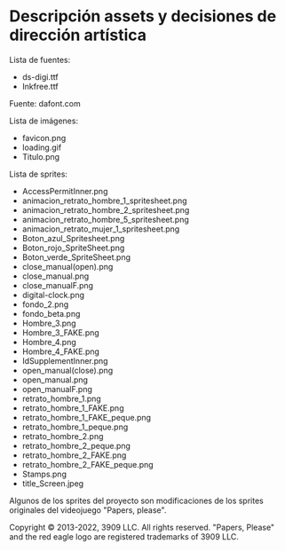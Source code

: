 # Descripción assets y decisiones de dirección artística
Lista de fuentes:
- ds-digi.ttf
- Inkfree.ttf

Fuente: dafont.com

Lista de imágenes:
- favicon.png
- loading.gif
- Titulo.png

Lista de sprites:
- AccessPermitInner.png
- animacion_retrato_hombre_1_spritesheet.png
- animacion_retrato_hombre_2_spritesheet.png
- animacion_retrato_hombre_5_spritesheet.png
- animacion_retrato_mujer_1_spritesheet.png
- Boton_azul_Spritesheet.png
- Boton_rojo_SpriteSheet.png
- Boton_verde_SpriteSheet.png
- close_manual(open).png
- close_manual.png
- close_manualF.png
- digital-clock.png
- fondo_2.png
- fondo_beta.png
- Hombre_3.png
- Hombre_3_FAKE.png
- Hombre_4.png
- Hombre_4_FAKE.png
- IdSupplementInner.png
- open_manual(close).png
- open_manual.png
- open_manualF.png
- retrato_hombre_1.png
- retrato_hombre_1_FAKE.png
- retrato_hombre_1_FAKE_peque.png 
- retrato_hombre_1_peque.png
- retrato_hombre_2.png
- retrato_hombre_2_peque.png
- retrato_hombre_2_FAKE.png
- retrato_hombre_2_FAKE_peque.png
- Stamps.png
- title_Screen.jpeg

Algunos de los sprites del proyecto son modificaciones de los sprites originales del videojuego "Papers, please".

Copyright © 2013-2022, 3909 LLC. All rights reserved.
"Papers, Please" and the red eagle logo are registered trademarks of 3909 LLC.
